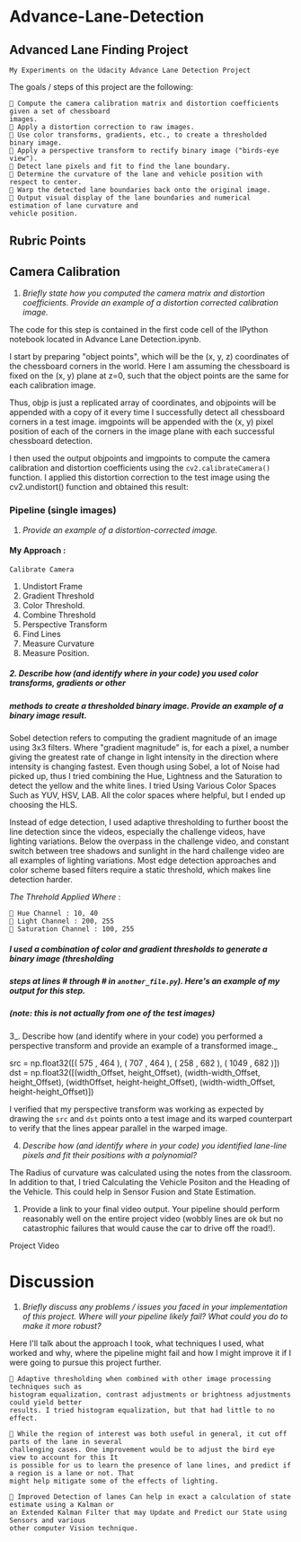 # Advance-Lane-Detection
## Advanced Lane Finding Project

```
My Experiments on the Udacity Advance Lane Detection Project
```
The goals / steps of this project are the following:

```
 Compute the camera calibration matrix and distortion coefficients given a set of chessboard
images.
 Apply a distortion correction to raw images.
 Use color transforms, gradients, etc., to create a thresholded binary image.
 Apply a perspective transform to rectify binary image ("birds-eye view").
 Detect lane pixels and fit to find the lane boundary.
 Determine the curvature of the lane and vehicle position with respect to center.
 Warp the detected lane boundaries back onto the original image.
 Output visual display of the lane boundaries and numerical estimation of lane curvature and
vehicle position.
```

## Rubric Points

## Camera Calibration

1. _Briefly state how you computed the camera matrix and distortion coefficients. Provide an example of a
distortion corrected calibration image._

The code for this step is contained in the first code cell of the IPython notebook located in Advance Lane
Detection.ipynb.

I start by preparing "object points", which will be the (x, y, z) coordinates of the chessboard corners in
the world. Here I am assuming the chessboard is fixed on the (x, y) plane at z=0, such that the object
points are the same for each calibration image.

Thus, objp is just a replicated array of coordinates, and objpoints will be appended with a copy of it
every time I successfully detect all chessboard corners in a test image. imgpoints will be appended with
the (x, y) pixel position of each of the corners in the image plane with each successful chessboard
detection.

I then used the output objpoints and imgpoints to compute the camera calibration and distortion
coefficients using the `cv2.calibrateCamera()` function. I applied this distortion correction to the test
image using the cv2.undistort() function and obtained this result:



### Pipeline (single images)

1. _Provide an example of a distortion-corrected image._

#### My Approach :

```
Calibrate Camera
```
1. Undistort Frame
2. Gradient Threshold
3. Color Threshold.
4. Combine Threshold
5. Perspective Transform
6. Find Lines
7. Measure Curvature
8. Measure Position.

##### 2. Describe how (and identify where in your code) you used color transforms, gradients or other

##### methods to create a thresholded binary image. Provide an example of a binary image result.

Sobel detection refers to computing the gradient magnitude of an image using 3x3 filters. Where
"gradient magnitude" is, for each a pixel, a number giving the greatest rate of change in light intensity in
the direction where intensity is changing fastest. Even though using Sobel, a lot of Noise had picked up,
thus I tried combining the Hue, Lightness and the Saturation to detect the yellow and the white lines. I
tried Using Various Color Spaces Such as YUV, HSV, LAB. All the color spaces where helpful, but I ended
up choosing the HLS.

Instead of edge detection, I used adaptive thresholding to further boost the line detection since the
videos, especially the challenge videos, have lighting variations. Below the overpass in the challenge
video, and constant switch between tree shadows and sunlight in the hard challenge video are all
examples of lighting variations. Most edge detection approaches and color scheme based filters require
a static threshold, which makes line detection harder.


_The Threhold Applied Where_ :

```
 Hue Channel : 10, 40
 Light Channel : 200, 255
 Saturation Channel : 100, 255
```
##### I used a combination of color and gradient thresholds to generate a binary image (thresholding

##### steps at lines # through # in `another_file.py`). Here's an example of my output for this step.

##### (note: this is not actually from one of the test images)

3_. Describe how (and identify where in your code) you performed a perspective transform and provide
an example of a transformed image._

src = np.float32([( 575 , 464 ), ( 707 , 464 ), ( 258 , 682 ), ( 1049 , 682 )])
dst = np.float32([(width_Offset, height_Offset), (width-width_Offset, height_Offset),
(widthOffset, height-height_Offset), (width-width_Offset, height-height_Offset)])


I verified that my perspective transform was working as expected by drawing the `src` and `dst` points
onto a test image and its warped counterpart to verify that the lines appear parallel in the warped
image.

4. _Describe how (and identify where in your code) you identified lane-line pixels and fit their positions
with a polynomial?_

The Radius of curvature was calculated using the notes from the classroom. In addition to that, I tried
Calculating the Vehicle Positon and the Heading of the Vehicle. This could help in Sensor Fusion and
State Estimation.

1. Provide a link to your final video output. Your pipeline should perform reasonably well on the entire
project video (wobbly lines are ok but no catastrophic failures that would cause the car to drive off the
road!).

Project Video

# Discussion

1. _Briefly discuss any problems / issues you faced in your implementation of this project. Where will your
pipeline likely fail? What could you do to make it more robust?_

Here I'll talk about the approach I took, what techniques I used, what worked and why, where the
pipeline might fail and how I might improve it if I were going to pursue this project further.

```
 Adaptive thresholding when combined with other image processing techniques such as
histogram equalization, contrast adjustments or brightness adjustments could yield better
results. I tried histogram equalization, but that had little to no effect.
```
```
 While the region of interest was both useful in general, it cut off parts of the lane in several
challenging cases. One improvement would be to adjust the bird eye view to account for this It
is possible for us to learn the presence of lane lines, and predict if a region is a lane or not. That
might help mitigate some of the effects of lighting.
```
```
 Improved Detection of lanes Can help in exact a calculation of state estimate using a Kalman or
an Extended Kalman Filter that may Update and Predict our State using Sensors and various
other computer Vision technique.
```

